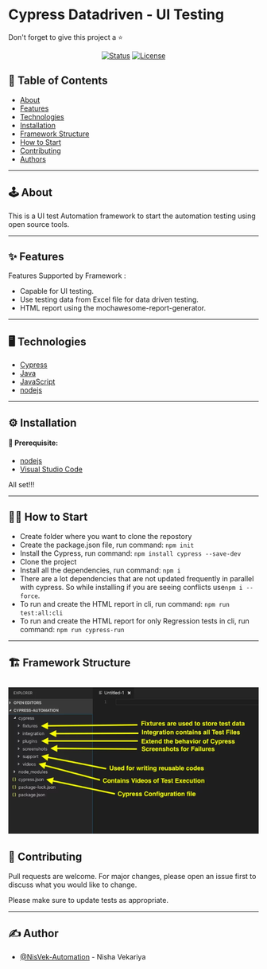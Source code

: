 # Cypress Datadriven - UI Testing

Don't forget to give this project a ⭐
<div align="center">

[![Status](https://img.shields.io/badge/status-active-success.svg)]()
[![License](https://img.shields.io/badge/license-ISC-blue.svg)](/LICENSE)

</div>

## 📝 Table of Contents

- [About](#about)
- [Features](#features)
- [Technologies](#technologies)
- [Installation](#installation)
- [Framework Structure](#framework-structure)
- [How to Start](#getting_started)
- [Contributing](#contributing)
- [Authors](#author)

---

## 🕹 About <a name = "about"></a>

<p align="left"> 
This is a UI test Automation framework to start the automation testing using open source tools.
</p>

---

## ✨ Features <a name = "features"></a>

Features Supported by Framework :
- Capable for UI testing.
- Use testing data from Excel file for data driven testing.
- HTML report using the mochawesome-report-generator.

---
  
## 🖥️ Technologies <a name = "technologies"></a>

- [Cypress](https://www.cypress.io/)
- [Java](https://www.java.com/en/)
- [JavaScript](https://www.javascript.com/)
- [nodejs](https://nodejs.org/en/)

---

## ⚙️ Installation <a name = "installation"></a>

#### 🎯 Prerequisite:

- [nodejs](https://nodejs.org/en/download/)
- [Visual Studio Code](https://code.visualstudio.com/Download)

All set!!! 

---

## 👩‍💻 How to Start <a name = "getting_started"></a>

- Create folder where you want to clone the repostory
- Create the package.json file, run command: `npm init`
- Install the Cypress, run command: `npm install cypress --save-dev`
- Clone the project
- Install all the dependencies, run command:  `npm i`
- There are a lot dependencies that are not updated frequently in parallel with cypress. So while installing if you are seeing conflicts use`npm i --force`.
- To run and create the HTML report in cli, run command: `npm run test:all:cli`
- To run and create the HTML report for only Regression tests in cli, run command: `npm run cypress-run`

---

## 🏗️ Framework Structure <a name = "framework-structure"></a>

![Framework](https://github.com/NisVek-Automation/NisVek-Automation/blob/main/readmeResources/Cypress-folder-structure.png.webp)
---

## 💬 Contributing <a name = "contributing"></a>

Pull requests are welcome. For major changes, please open an issue first to discuss what you would like to change.

Please make sure to update tests as appropriate.

---

## ✍️ Author <a name = "author"></a>

- [@NisVek-Automation](https://www.linkedin.com/in/nisha-vekariya/) - Nisha Vekariya
